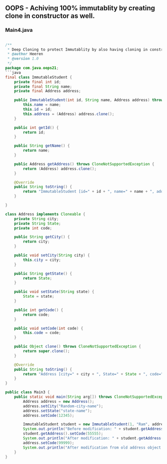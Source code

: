 ## OOPS - Achiving 100% immutablity by creating clone in constructor as well.

### Main4.java

```java

/** 
 * Deep Cloning to protect Immutablity by also having cloning in constructor
 * @author Heeren
 * @version 1.0
 */
package com.java.oops21;
```java
final class ImmutableStudent {
	private final int id;
	private final String name;
	private final Address address;

	public ImmutableStudent(int id, String name, Address address) throws CloneNotSupportedException {
		this.name = name;
		this.id = id;
		this.address = (Address) address.clone();
	}

	public int getId() {
		return id;
	}

	public String getName() {
		return name;
	}

	public Address getAddress() throws CloneNotSupportedException {
		return (Address) address.clone();
	}

	@Override
	public String toString() {
		return "ImmutableStudent [id=" + id + ", name=" + name + ", address=" + address + "]";
	}

}

class Address implements Cloneable {
	private String city;
	private String State;
	private int code;

	public String getCity() {
		return city;
	}

	public void setCity(String city) {
		this.city = city;
	}

	public String getState() {
		return State;
	}

	public void setState(String state) {
		State = state;
	}

	public int getCode() {
		return code;
	}

	public void setCode(int code) {
		this.code = code;
	}

	public Object clone() throws CloneNotSupportedException {
		return super.clone();
	}

	@Override
	public String toString() {
		return "Address [city=" + city + ", State=" + State + ", code=" + code + "]";
	}
}

public class Main3 {
	public static void main(String arg[]) throws CloneNotSupportedException {
		Address address = new Address();
		address.setCity("Random-city-name");
		address.setState("state-name");
		address.setCode(12345);

		ImmutableStudent student = new ImmutableStudent(1, "Ram", address);
		System.out.println("Before modification: " + student.getAddress().getCode());
		student.getAddress().setCode(55555);
		System.out.println("After modification: " + student.getAddress().getCode());
		address.setCode(99999);
		System.out.println("After modification from old address object reference " + student);
	}
}
```
